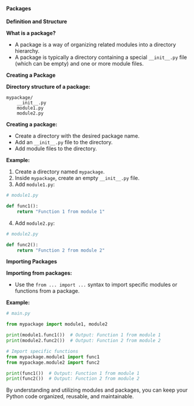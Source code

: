 
#### Packages

**Definition and Structure**

**What is a package?**
- A package is a way of organizing related modules into a directory hierarchy.
- A package is typically a directory containing a special `__init__.py` file (which can be empty) and one or more module files.

**Creating a Package**

**Directory structure of a package:**

```plaintext
mypackage/
    __init__.py
    module1.py
    module2.py
```

**Creating a package:**
- Create a directory with the desired package name.
- Add an `__init__.py` file to the directory.
- Add module files to the directory.

**Example:**

1. Create a directory named `mypackage`.
2. Inside `mypackage`, create an empty `__init__.py` file.
3. Add `module1.py`:

```python
# module1.py

def func1():
    return "Function 1 from module 1"
```

4. Add `module2.py`:

```python
# module2.py

def func2():
    return "Function 2 from module 2"
```

**Importing Packages**

**Importing from packages:**
- Use the `from ... import ...` syntax to import specific modules or functions from a package.

**Example:**

```python
# main.py

from mypackage import module1, module2

print(module1.func1())  # Output: Function 1 from module 1
print(module2.func2())  # Output: Function 2 from module 2

# Import specific functions
from mypackage.module1 import func1
from mypackage.module2 import func2

print(func1())  # Output: Function 1 from module 1
print(func2())  # Output: Function 2 from module 2
```

By understanding and utilizing modules and packages, you can keep your Python code organized, reusable, and maintainable.